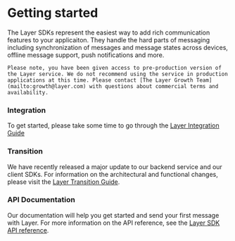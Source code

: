 # Getting started

The Layer SDKs represent the easiest way to add rich communication features to your applicaiton. 
They handle the hard parts of messaging including synchronization of messages and message states across devices, offline message support, push notifications and more.

```emphasis
Please note, you have been given access to pre-production version of the Layer service. We do not recommend using the service in production applications at this time. Please contact [The Layer Growth Team](mailto:growth@layer.com) with questions about commercial terms and availability.
```

### Integration
To get started, please take some time to go through the [Layer Integration Guide](/docs/integration)

### Transition
We have recently released a major update to our backend service and our client SDKs. For information on the architectural and functional changes, please visit the [Layer Transition Guide](/docs/transition).

### API Documentation
Our documentation will help you get started and send your first message with Layer. For more information on the API reference, see the [Layer SDK API reference](/docs/api).

 






